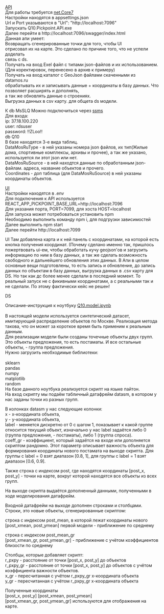 [API](https://github.com/Volnaya-Neva/Source/tree/master/Build/API)<br/>
Для работы требуется [net.Core7](https://dotnet.microsoft.com/en-us/download/dotnet/7.0)<br/>
Настройки находятся в appsettings.json<br/>
Url и Port указываются в  "Url": "http://localhost:7096"<br/>
Запускать Q10.Pickpoint.API.exe<br/>
Далее перейти в http://localhost:7096/swagger/index.html<br/>
Данная апи умеет:<br/>
  Возвращать сгенерированные точки для того, чтобы UI<br/>
отрисовал их на карте. Это сделано по причине того, что не успели доделать<br/>
связь с ds.<br/>
  Получать на вход Exel файл с типами json-файлов и их использованием.(Для коректировок, перенесено в архив к примеру)<br/>
  Получать на вход каталог с GeoJson файлами скаченными из datamos.ru<br/>
обрабатывать их и записывать данные + координаты в базу данных. Что позволяет расширять и дополнять,<br/>
а так же обновлять данные о строениях.<br/>
  Выгрузка данных в csv карту. для общета ds модели.<br/>

К db MsSLQ Можно подключиться через [ssms](https://learn.microsoft.com/ru-RU/sql/ssms/download-sql-server-management-studio-ssms?azure-portal=true&view=sql-server-ver16)<br/>
Для входа:<br/>
  ip: 37.18.100.220<br/>
  user: rdsuser<br/>
  password: !!ZLoo!!<br/>
  db Q10<br/>
В базе находятся 3-е вида таблиц.<br/>
  DataMosRuType - в ней указаны номера json файлов, их тип(Жилые дома, спортивные комплексы, архивы и прочее), а так же указано, используется ли этот json или нет.<br/>
  DataMosRuSource - в ней находтся данные по обработанным json-файлам. адреса, название объектов и прочего.<br/>
  Coordinates - доп таблица (для DataMosRuSource) в ней указаны координаты объектов.<br/>



[UI](https://github.com/Volnaya-Neva/Source/tree/master/Build/UI)<br/>
Настройки находятся в .env<br/>
Для подключения к API используется REACT_APP_PICKPOINT_BASE_URL=http://localhost:7096<br/>
Для указания порта, PORT=7099, для хоста HOST=localhost<br/>
Для запуска может потребоваться установить npm<br/>
Необходимо выполнить команду npm i, для подгрузки зависимостей<br/>
Далее выполнить npm start<br/>
Далее перейти http://localhost:7099<br/>



UI Там добавлена карта и к ней панель с координатами, на которой есть кнопка получения координат. (Почему сделано именно так, пришлось пожертвовать ui-ем, чтобы обработать кучу geojson'ов и загрузить информацию по ним в базу данных, а так же сделать возможность свободного и дальнейшего обновления этих данных.
В Апи в целом основные вещи подготовлены, то есть запись и обновление, до запись данных по объектам в базу данных, выгрузка данных в .csv карту для DS. Но так как дс более менее сделали в последний момент. То реальный запуск не с фикивными координатами, а с реальными так и не сделали. По этому фактически кейс не решен!


DS

   Описание-инструкция к ноутбуку [Q10.model.ipynb](https://github.com/Volnaya-Neva/DS/tree/master/Q10/model)<br/>  
В настоящей модели используется синтетический датасет,  имитирующий распределение объектов по Москве. Реализация метода такова, что он может за короткое время быть применим к реальным данным.<br/>Для реализации модели были созданы точечные объекты двух групп. Это объекты предложения, то есть постаматы. И все остальные объекты, - группа предложения.<br/> 
Нужно загрузить необходимые библиотеки:<br/>  
sklearn<br/>
pandas<br/>
numpy<br/>
matplotlib<br/>
random<br/> 
На базе данного ноутбука реализуется скрипт на языке пайтон.<br/>
На вход скрипту мы подаём табличный датафрейм datasm, в котором у нас заданы точки из разных групп.<br/>
 
В колонках datasm у нас следующие колонки:<br/>
x - x-координата объекта,<br/>
y - y-координата объекта,<br/>
label - меняется дискретно от 0 с шагом 1, показывает к какой группе относится текущий объект, изначально у нас label задаётся либо 0 (группа предложения, - постаматы), либо 1 (группа спроса).<br/>
coeff_gr - коэффициент, который задаётся на входе или дополняется скриптом рандомно. Этот параметр описывает важность объекта для формирования координаты нового постамата на выходе скрипта. Для группы с label = 0 взят диапазон [0.8, 1], для группы с label = 1 взят диапазон [0.6, 0.9].<br/>
 
Также строка с индексом post, где находятся координаты [post_x, post_y] - точки на карте, вокруг которой находятся все объекты из всех групп.<br/>
 
На выходе скрипта выдаётся дополненный данными, полученными в ходе моделирования датафрейм.<br/>
 
Входной датафрейм на выходе дополнен строками и столбцами.<br/>
Строки, это новые объекты, сгенерированные скриптом:<br/>
 
строка с индексом post_mean, в которой лежат координаты нового [post_xmean, post_ymean]  первой модели - приближение по среднему<br/>
 
строка с индексом post_mean_gr <br/>
[post_xmean_gr, post_ymean_gr] - приближение с учётом коэффициентов близости по среднему<br/>
 
Столбцы, которые добавляет скрипт:<br/>
r_pxpy - расстояние от точки [post_x, post_y] до объектов<br/>
r_pxpy_gr - расстояние от точки [post_x, post_y] до объектов с учётом коэффициента важности объектов.<br/>
x_gr - пересчитанная с учётом r_pxpy_gr x-координата объекта<br/>
y_gr - пересчитанная с учётом r_pxpy_gr x-координата объекта<br/>
 
Полученные координаты <br/>
[post_x, post_y]  [post_xmean, post_ymean] <br/>
[post_xmean_gr, post_ymean_gr] используются для отображения на карте.<br/>

